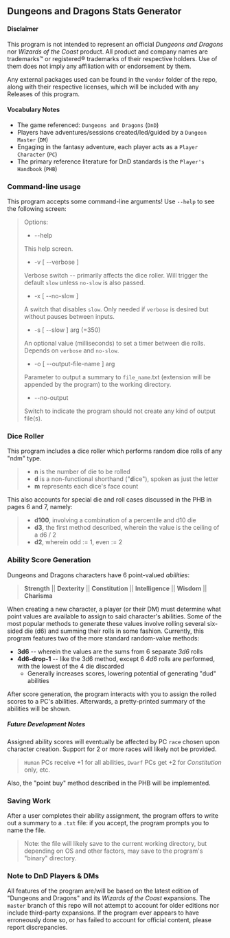 ## Dungeons and Dragons Stats Generator

#### Disclaimer
This program is not intended to represent an official *Dungeons and Dragons* nor *Wizards of the Coast* product. All product and company names are trademarks™ or registered® trademarks of their respective holders. Use of them does not imply any affiliation with or endorsement by them.

Any external packages used can be found in the `vendor` folder of the repo, along with their respective licenses, which will be included with any Releases of this program.

#### Vocabulary Notes
* The game referenced: `Dungeons and Dragons` (`DnD`)
* Players have adventures/sessions created/led/guided by a `Dungeon Master` (`DM`)
* Engaging in the fantasy adventure, each player acts as a `Player Character` (`PC`)
* The primary reference literature for DnD standards is the `Player's Handbook` (`PHB`)

### Command-line usage
This program accepts some command-line arguments!
Use `--help` to see the following screen:
> Options:
>
> * --help
>
> This help screen.
>                              
> * -v [ --verbose ]
>
> Verbose switch -- primarily affects the dice roller. Will trigger the default `slow` unless `no-slow` is also passed.
>                              
> * -x [ --no-slow ]
>
> A switch that disables `slow`. Only needed if  `verbose` is desired but without pauses between inputs.
>                              
> * -s [ --slow ] arg (=350)
>
> An optional value (milliseconds) to set a timer between die rolls. Depends on `verbose` and `no-slow`.
>                              
> * -o [ --output-file-name ] arg
>
> Parameter to output a summary to `file_name`.txt (extension will be appended by 
> the program) to the working directory.
>                              
> * --no-output
>
> Switch to indicate the program should not 
> create any kind of output file(s).

### Dice Roller
This program includes a dice roller which performs random dice rolls of any "ndm" type. 
> * **n** is the number of die to be rolled
> * **d** is a non-functional shorthand ("**d**ice"), spoken as just the letter 
> * **m** represents each dice's face count

This also accounts for special die and roll cases discussed in the PHB in pages 6 and 7, namely:
> * **d100**, involving a combination of a percentile and d10 die
> * **d3**, the first method described, wherein the value is the ceiling of a d6 / 2
> * **d2**, wherein odd := 1, even := 2

### Ability Score Generation
Dungeons and Dragons characters have 6 point-valued *abilities*:
> **Strength** || **Dexterity** || **Constitution** || **Intelligence** || **Wisdom** || **Charisma**

When creating a new character, a player (or their DM) must determine what point values are available to assign to said character's abilities. Some of the most popular methods to generate these values involve rolling several six-sided die (d6) and summing their rolls in some fashion. Currently, this program features two of the more standard random-value methods:
* **3d6** -- wherein the values are the sums from 6 separate *3d6* rolls
* **4d6-drop-1** -- like the 3d6 method, except 6 *4d6* rolls are performed, with the lowest of the 4 die discarded
  * Generally increases scores, lowering potential of generating "dud" abilities

After score generation, the program interacts with you to assign the rolled scores to a PC's abilities. Afterwards, a pretty-printed summary of the abilities will be shown.

##### Future Development Notes
Assigned ability scores will eventually be affected by PC `race` chosen upon character creation. Support for 2 or more races will likely not be provided.
> `Human` PCs receive +1 for all abilities, `Dwarf` PCs get +2 for *Constitution* only, etc.

Also, the "point buy" method described in the PHB will be implemented.

### Saving Work
After a user completes their ability assignment, the program offers to write out a summary to a `.txt` file: if you accept, the program prompts you to name the file.
> Note: the file will likely save to the current working directory, but depending on OS and other factors, may save to the program's "binary" directory.

### Note to DnD Players & DMs
All features of the program are/will be based on the latest edition of "Dungeons and Dragons" and its *Wizards of the Coast* expansions. The `master` branch of this repo will not attempt to account for older editions nor include third-party expansions. If the program ever appears to have erroneously done so, or has failed to account for official content, please report discrepancies.

